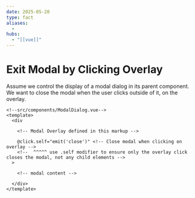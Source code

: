 ```yaml
---
date: 2025-05-20
type: fact
aliases:
  -
hubs:
  - "[[vue]]"
---
```


# Exit Modal by Clicking Overlay

Assume we control the display of a modal dialog in its parent component. We want to close the modal when the user clicks outside of it, on the overlay.

```vue
<!--src/components/ModalDialog.vue-->
<template>
  <div

    <!-- Modal Overlay defined in this markup -->

    @click.self="emit('close')" <!-- Close modal when clicking on overlay -->
    <!--  ^^^^^ use .self modifier to ensure only the overlay click closes the modal, not any child elements -->
  >

    <!-- modal content -->

  </div>
</template>
```

